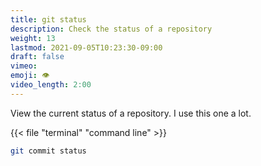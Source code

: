 ```yaml
---
title: git status
description: Check the status of a repository
weight: 13
lastmod: 2021-09-05T10:23:30-09:00
draft: false
vimeo: 
emoji: 👁️
video_length: 2:00
---
```


View the current status of a repository. I use this one a lot.

{{< file "terminal" "command line" >}}
```bash
git commit status
```